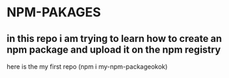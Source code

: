 # NPM-PAKAGES

## in this repo i am trying to learn how to create an npm package and upload it on the npm registry

 here is the my first repo  (npm i my-npm-packageokok)
